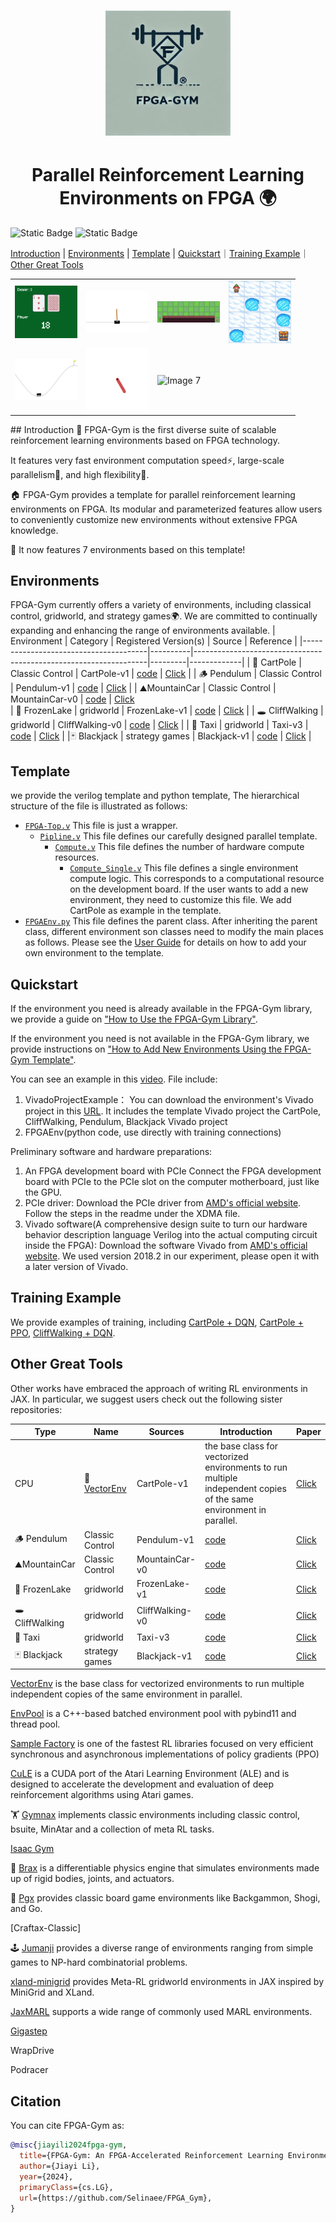 
<h1 align="center"><img src="./logo.png" alt="Description" width="200"/>
<h1 align="center">Parallel Reinforcement Learning Environments on FPGA 🌍</h1>


![Static Badge](https://img.shields.io/badge/test-passing-green)
![Static Badge](https://img.shields.io/badge/license-MIT-orange)

[Introduction](#introduction) | [Environments](#environments) | [Template](#template) | [Quickstart](#quickstart)｜[Training Example](#training-example)｜[Other Great Tools](#other-great-tools) 

<table>
  <tr>
    <td><img src="Docs/image/blackjack1.gif" alt="Image 1" width="100"/></td>
    <td><img src="Docs/image/cart_pole.gif" alt="Image 2" width="100"/></td>
    <td><img src="Docs/image/cliff_walking.gif" alt="Image 3" width="100"/></td>
    <td><img src="Docs/image/frozen_lake.gif" alt="Image 4" width="100"/></td>
  </tr>
  <tr>
    <td><img src="Docs/image/mountain_car.gif" alt="Image 5" width="100"/></td>
    <td><img src="Docs/image/pendulum.gif" alt="Image 6" width="100"/></td>
    <td><img src="Docs/image/taxi.gif" alt="Image 7" width="100"/></td>

  </tr>

</table>
## Introduction
💎 FPGA-Gym is the first diverse suite of scalable reinforcement learning environments based on FPGA technology.

It features very fast environment computation speed⚡️, large-scale parallelism🏅, and high flexibility🌊.

🏠 FPGA-Gym provides a template for parallel reinforcement learning environments on FPGA.
Its modular and parameterized features allow users to conveniently customize new environments without extensive FPGA knowledge.

🌌 It now features 7 environments based on this template!

## Environments
FPGA-Gym currently offers a variety of environments, including classical control, gridworld, and strategy games🌍. 
We are committed to continually expanding and enhancing the range of environments available.
| Environment                           | Category | Registered Version(s)                                           | Source  | Reference |
|---------------------------------------|----------|------------------------------------------------------------------|---------|-------------|
|  🍎 CartPole                            | Classic Control    | CartPole-v1                                                     | [code](#) | [Click](https://gymnasium.farama.org/environments/classic_control/cart_pole/)    |
| 🪵 Pendulum                       | Classic Control    | Pendulum-v1                                                | [code](#) | [Click](https://gymnasium.farama.org/environments/classic_control/pendulum/)    |
|  ⛰️MountainCar                       | Classic Control    | MountainCar-v0                                              | [code](#) | [Click](https://gymnasium.farama.org/environments/classic_control/mountain_car/)   
| 🧊 FrozenLake                        | gridworld    | FrozenLake-v1                                                  | [code](#) | [Click](https://gymnasium.farama.org/environments/toy_text/frozen_lake/)    |
|  🕳️ CliffWalking                          | gridworld    | CliffWalking-v0                | [code](#) | [Click](https://gymnasium.farama.org/environments/toy_text/cliff_walking/)    |
| 🚕 Taxi                             | gridworld    | Taxi-v3                                 | [code](#) | [Click](https://gymnasium.farama.org/environments/toy_text/taxi/)    |
|🃏 Blackjack                   | strategy games    | Blackjack-v1                                            | [code](#) | [Click](https://gymnasium.farama.org/environments/toy_text/blackjack/)    |


## Template
we provide the verilog template and python template, The hierarchical structure of the file is illustrated as follows:
* [`FPGA-Top.v`]() This file is just a wrapper.
    * [`Pipline.v`]() This file defines our carefully designed parallel template.
        * [`Compute.v`]() This file defines the number of hardware compute resources. 
            * [`Compute_Single.v`]() This file defines a single environment compute logic. This corresponds to a computational resource on the development board. If the user wants to add a new environment, they need to customize this file. We add CartPole as example in the template.
* [`FPGAEnv.py`]() This file defines the parent class. After inheriting the parent class, different environment son classes need to modify the main places as follows.
Please see the [User Guide]() for details on how to add your own environment to the template.

## Quickstart
If the environment you need is already available in the FPGA-Gym library, we provide a guide on ["How to Use the FPGA-Gym Library"](). 

If the environment you need is not available in the FPGA-Gym library, we provide instructions on ["How to Add New Environments Using the FPGA-Gym Template"]().

You can see an example in this [video](https://www.bilibili.com/video/BV12tV4e1EVw/?vd_source=3bfa69ca5962fd1ea8f48c880ae9844c).
File include:
1. VivadoProjectExample：
   You can download the environment's Vivado project in this [URL](https://disk.pku.edu.cn/link/AAA5847B47B5C84CFD987D4B0A803A7CC0).
   It includes
   the template Vivado project
   the CartPole, CliffWalking, Pendulum, Blackjack Vivado project
2. FPGAEnv(python code, use directly with training connections)

Preliminary software and hardware preparations:
1. An FPGA development board with PCIe
        Connect the FPGA development board with PCIe to the PCIe slot on the computer motherboard, just like the GPU.
2. PCIe driver: 
        Download the PCIe driver from [AMD's official website](https://support.xilinx.com/s/article/65444?language=en_US). 
        Follow the steps in the readme under the XDMA file.
3. Vivado software(A comprehensive design suite to turn our hardware behavior description language Verilog into the actual computing circuit inside the FPGA):
        Download the software Vivado from [AMD's official website](https://www.xilinx.com/support/download.html).
        We used version 2018.2 in our experiment, please open it with a later version of Vivado.

## Training Example
We provide examples of training, including [CartPole + DQN](), [CartPole + PPO](), [CliffWalking + DQN]().


## Other Great Tools

Other works have embraced the approach of writing RL environments in JAX. In particular, we suggest users check out the following sister repositories:


| Type                           | Name | Sources                                           | Introduction  | Paper |
|-------------------------------|--------------|------------------------------------------------------------------|---------|-------------|
|  CPU                         | 🍎 [VectorEnv](https://gymnasium.farama.org/api/vector/)  | CartPole-v1                                                     | the base class for vectorized environments to run multiple independent copies of the same environment in parallel. | [Click](https://gymnasium.farama.org/environments/classic_control/cart_pole/)    |
| 🪵 Pendulum                       | Classic Control    | Pendulum-v1                                                | [code](#) | [Click](https://gymnasium.farama.org/environments/classic_control/pendulum/)    |
|  ⛰️MountainCar                       | Classic Control    | MountainCar-v0                                              | [code](#) | [Click](https://gymnasium.farama.org/environments/classic_control/mountain_car/)   
| 🧊 FrozenLake                        | gridworld    | FrozenLake-v1                                                  | [code](#) | [Click](https://gymnasium.farama.org/environments/toy_text/frozen_lake/)    |
|  🕳️ CliffWalking                          | gridworld    | CliffWalking-v0                | [code](#) | [Click](https://gymnasium.farama.org/environments/toy_text/cliff_walking/)    |
| 🚕 Taxi                             | gridworld    | Taxi-v3                                 | [code](#) | [Click](https://gymnasium.farama.org/environments/toy_text/taxi/)    |
|🃏 Blackjack                   | strategy games    | Blackjack-v1                                            | [code](#) | [Click](https://gymnasium.farama.org/environments/toy_text/blackjack/)    |



[VectorEnv](https://gymnasium.farama.org/api/vector/) is the base class for vectorized environments to run multiple independent copies of the same environment in parallel.

[EnvPool](https://github.com/sail-sg/envpool) is a C++-based batched environment pool with pybind11 and thread pool.

[Sample Factory](https://github.com/alex-petrenko/sample-factory) is one of the fastest RL libraries focused on very efficient synchronous and asynchronous implementations of policy gradients (PPO)

[CuLE](https://github.com/NVlabs/cule) is a CUDA port of the Atari Learning Environment (ALE) and is designed to accelerate the development and evaluation of deep reinforcement algorithms using Atari games.

🏋️ [Gymnax]() implements classic environments including classic control, bsuite, MinAtar and a collection of meta RL tasks.

[Isaac Gym](https://github.com/isaac-sim/IsaacGymEnvs)

🦾 [Brax](https://github.com/google/brax) is a differentiable physics engine that simulates environments made up of rigid bodies, joints, and actuators.

🎲 [Pgx](https://github.com/sotetsuk/pgx) provides classic board game environments like Backgammon, Shogi, and Go.

[Craftax-Classic]

🕹️ [Jumanji](https://github.com/instadeepai/jumanji) provides a diverse range of environments ranging from simple games to NP-hard combinatorial problems.

[xland-minigrid]() provides Meta-RL gridworld environments in JAX inspired by MiniGrid and XLand.

[JaxMARL](https://github.com/FLAIROx/JaxMARL) supports a wide range of commonly used MARL environments. 

[Gigastep ](https://github.com/mlech26l/gigastep)

WrapDrive

Podracer


## Citation

You can cite FPGA-Gym as:

```bibtex
@misc{jiayili2024fpga-gym,
  title={FPGA-Gym: An FPGA-Accelerated Reinforcement Learning Environment Simulation Framework},
  author={Jiayi Li},
  year={2024},
  primaryClass={cs.LG},
  url={https://github.com/Selinaee/FPGA_Gym},
}